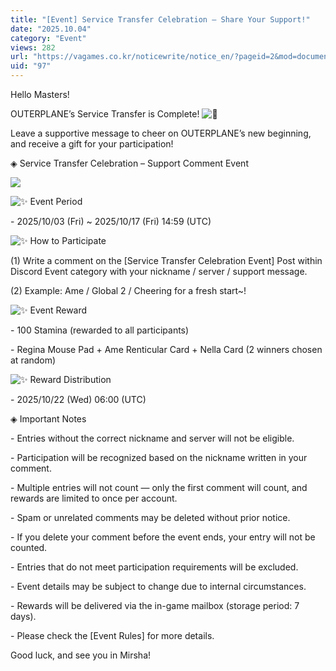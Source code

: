 ```yaml
---
title: "[Event] Service Transfer Celebration – Share Your Support!"
date: "2025.10.04"
category: "Event"
views: 282
url: "https://vagames.co.kr/noticewrite/notice_en/?pageid=2&mod=document&uid=97"
uid: "97"
---
```


Hello Masters!

  

OUTERPLANE’s Service Transfer is Complete! ![👏](/images/news/live/en/97-f336aaee.svg)

Leave a supportive message to cheer on OUTERPLANE’s new beginning, and receive a gift for your participation!

  

◈ Service Transfer Celebration – Support Comment Event

  

![](/images/news/live/en/97-93932b85.png)  

  

![✨](/images/news/live/en/199-9d3be226.svg) Event Period

\- 2025/10/03 (Fri) ~ 2025/10/17 (Fri) 14:59 (UTC)

  

![✨](/images/news/live/en/199-9d3be226.svg) How to Participate

(1) Write a comment on the \[Service Transfer Celebration Event\] Post within Discord Event category with your nickname / server / support message.

(2) Example: Ame / Global 2 / Cheering for a fresh start~!

  

![✨](/images/news/live/en/199-9d3be226.svg) Event Reward

\- 100 Stamina (rewarded to all participants)

\- Regina Mouse Pad + Ame Renticular Card + Nella Card (2 winners chosen at random)

  

![✨](/images/news/live/en/199-9d3be226.svg) Reward Distribution

\- 2025/10/22 (Wed) 06:00 (UTC)

  

◈ Important Notes

\- Entries without the correct nickname and server will not be eligible.

\- Participation will be recognized based on the nickname written in your comment.

\- Multiple entries will not count — only the first comment will count, and rewards are limited to once per account.

\- Spam or unrelated comments may be deleted without prior notice.

\- If you delete your comment before the event ends, your entry will not be counted.

\- Entries that do not meet participation requirements will be excluded.

\- Event details may be subject to change due to internal circumstances.

\- Rewards will be delivered via the in-game mailbox (storage period: 7 days).

\- Please check the \[Event Rules\] for more details.

  

Good luck, and see you in Mirsha!